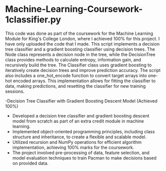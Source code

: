 # Machine-Learning-Coursework-1classifier.py
This code was done as part of the coursework for the Machine Learning Module for King's College London, where I achieved 100% for this project. I have only uploaded the code that I made. This script implements a decision tree classifier and a gradient boosting classifier using decision trees. The Node class represents a decision node in the tree, while the DecisionTree class provides methods to calculate entropy, information gain, and recursively build the tree. The Classifier class uses gradient boosting to iteratively create decision trees and improve prediction accuracy. The script also includes a one_hot_encode function to convert target arrays into one-hot encoded arrays. This implementation allows for fitting the classifier to data, making predictions, and resetting the classifier for new training sessions.

-Decision Tree Classifier with Gradient Boosting Descent Model (Achieved 100%)
- Developed a decision tree classifier and gradient boosting descent model from scratch as part of an extra credit module in
machine learning.
- Implemented object-oriented programming principles, including class structure and inheritance, to create a flexible and
scalable model.
- Utilized recursion and NumPy operations for efficient algorithm implementation, achieving 100% marks for the coursework.
- The project involved pre-processing of data, feature selection, and model evaluation techniques to train Pacman to make
decisions based on provided data.
